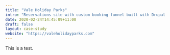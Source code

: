 ```yaml
---
title: "Vale Holiday Parks"
intro: "Reservations site with custom booking funnel built with Drupal 8."
date: 2020-02-24T14:45:09+11:00
draft: false
layout: case-study
website: "https://valeholidayparks.com"
---
```


This is a test.
